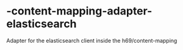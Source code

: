 # -content-mapping-adapter-elasticsearch
Adapter for the elasticsearch client inside the h69/content-mapping
